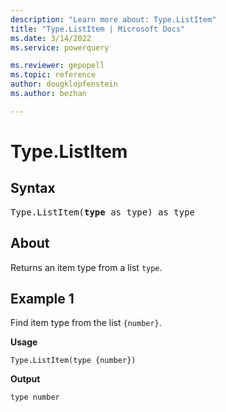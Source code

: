 ```yaml
---
description: "Learn more about: Type.ListItem"
title: "Type.ListItem | Microsoft Docs"
ms.date: 3/14/2022
ms.service: powerquery

ms.reviewer: gepopell
ms.topic: reference
author: dougklopfenstein
ms.author: bezhan

---
```

# Type.ListItem

## Syntax

<pre>
Type.ListItem(<b>type</b> as type) as type
</pre>
  
## About

Returns an item type from a list `type`.

## Example 1

Find item type from the list `{number}`.

**Usage**

```powerquery-m
Type.ListItem(type {number})
```

**Output**

`type number`
